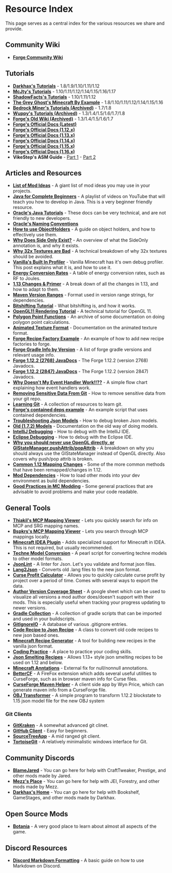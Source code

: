 # Resource Index

This page serves as a central index for the various resources we share and provide. 

## Community Wiki
- [**Forge Community Wiki**](https://forge.gemwire.uk/wiki/Main_Page)

## Tutorials
- [**Darkhax's Tutorials**](https://darkhax.net/tag/mc-mod-tutorial?MMDDevPins) - 1.8/1.9/1.10/1.11/1.12
- [**McJty's Tutorials**](https://wiki.mcjty.eu/modding/index.php?title=Main_Page) - 1.10/1.11/1.12/1.14/1.15/1.16/1.17
- [**ShadowFacts's Tutorials**](https://shadowfacts.net/tutorials/forge-modding-112/) - 1.10/1.11/1.12
- [**The Grey Ghost's Minecraft By Example**](https://github.com/TheGreyGhost/MinecraftByExample/) - 1.8/1.10/1.11/1.12/1.14/1.15/1.16
- [**Bedrock Miner's Tutorials (Archived)**](https://web.archive.org/web/20170629194638/https://bedrockminer.jimdo.com/modding-tutorials) - 1.7/1.8
- [**Wuppy's Tutorials (Archived)**](https://web.archive.org/web/20181007042911/http://www.wuppy29.com/minecraft/modding-tutorials/forge-modding/) - 1.3/1.4/1.5/1.6/1.7/1.8
- [**Forge's Old Wiki (Archived)**](https://web.archive.org/web/20160302194303/http://www.minecraftforge.net/wiki/Main_Page) - 1.3/1.4/1.5/1.6/1.7
- [**Forge's Official Docs (Latest)**](https://mcforge.readthedocs.io/en/latest/)
- [**Forge's Official Docs (1.12.x)**](https://mcforge.readthedocs.io/en/1.12.x/)
- [**Forge's Official Docs (1.13.x)**](https://mcforge.readthedocs.io/en/1.13.x/)
- [**Forge's Official Docs (1.14.x)**](https://mcforge.readthedocs.io/en/1.14.x/)
- [**Forge's Official Docs (1.15.x)**](https://mcforge.readthedocs.io/en/1.15.x/)
- [**Forge's Official Docs (1.16.x)**](https://mcforge.readthedocs.io/en/1.16.x/)
- **VikeStep's ASM Guide** - [Part 1](https://www.youtube.com/watch?v=FgaxnpD-DC4) - [Part 2](https://www.youtube.com/watch?v=75_rJYLj5AU)

## Articles and Resources
- [**List of Mod Ideas**](https://docs.google.com/document/d/10EDeU8_gGPBNcmZg_m9QTCuiRee-Ifw8dNWUTlGqWlg/edit) - A giant list of mod ideas you may use in your projects.
- [**Java for Complete Beginners**](https://www.youtube.com/playlist?list=PL9DF6E4B45C36D411) - A playlist of videos on YouTube that will teach you how to develop in Java. This is a very beginner friendly resource.
- [**Oracle's Java Tutorials**](https://docs.oracle.com/javase/tutorial/) - These docs can be very technical, and are not friendly to new developers. 
- [**Oracle's Naming Conventions**](https://www.oracle.com/technetwork/java/codeconventions-135099.html)
- [**How to use ObjectHolders**](https://gist.github.com/TehNut/dad98543d72d9338d780a24e087e9c7e/) - A guide on object holders, and how to effectively use them.
- [**Why Does Side Only Exist?**](https://gist.github.com/TehNut/4e7b60e0a43c39a709b8b59ae48cb493) - An overview of what the SideOnly annotation is, and why it exists.
- [**Why 32x Textures are Bad**](https://latmod.com/moddingtutorials/non-16x-textures/) - A technical breakdown of why 32x textures should be avoided.
- [**Vanilla's Built In Profiler**](https://www.reddit.com/r/feedthebeast/comments/5mxn51/vanilla_has_an_built_in_profiler_that_not_a_lot/?st=jvpsruh4&sh=bb7c1846) - Vanilla Minecraft has it's own debug profiler. This post explains what it is, and how to use it.
- [**Energy Conversion Rates**](https://gist.github.com/DeflatedPickle/403e1eb0bb0bed7f2509142e63630726/) - A table of energy conversion rates, such as RF to Joules.
- [**1.13 Changes & Primer**](https://gist.github.com/williewillus/353c872bcf1a6ace9921189f6100d09a) - A break down of all the changes in 1.13, and how to adapt to them.
- [**Maven Version Ranges**](https://maven.apache.org/enforcer/enforcer-rules/versionRanges.html) - Format used in version range strings, for dependencies.
- [**Bitshifting Tutorial**](https://latmod.com/tutorials/bitshifting/) - What bitshifting is, and how it works.
- [**OpenGL11 Rendering Tutorial**](http://www.glprogramming.com/red/index.html) - A technical tutorial for OpenGL 11.
- [**Polygon Point Functions**](https://web.archive.org/web/20161108113341/https://www.ecse.rpi.edu/Homepages/wrf/Research/Short_Notes/pnpoly.html) - An archive of some documentation on doing polygon point calculations.
- [**Animated Texture Format**](https://minecraft.gamepedia.com/Tutorials/Creating_a_resource_pack#Animation_Properties) - Documentation on the animated texture format.
- [**Forge Recipe Factory Example**](https://github.com/MinecraftForge/MinecraftForge/blob/1.12.x/src/test/resources/assets/crafting_system_test/recipes/_factories.json) - An example of how to add new recipe factories to forge.
- [**Forge Gradle Info by Version**](https://github.com/MinecraftModDevelopment/Modding-Resources/blob/master/version_info.md) - A list of forge gradle versions and relevant usage info.
- [**Forge 1.12.2 (2768) JavaDocs**](http://maven.thiakil.com/forge-1.12-javadoc/) - The Forge 1.12.2 (version 2768) Javadocs.
- [**Forge 1.12.2 (2847) JavaDocs**](https://democat3457.github.io/ForgeDocs/1.12/index.html) - The Forge 1.12.2 (version 2847) Javadocs.
- [**Why Doesn't My Event Handler Work!!??**](https://raw.githubusercontent.com/MinecraftModDevelopment/Modding-Resources/master/eventhandler.png) - A simple flow chart explaining how event handlers work.
- [**Removing Sensitive Data From Git**](https://help.github.com/en/articles/removing-sensitive-data-from-a-repository) - How to remove sensitive data from your git repo.
- [**Learning Git**](https://try.github.io/) - A collection of resources to learn git.
- [**Forge's contained deps example**](https://github.com/JamiesWhiteShirt/clothesline/blob/master/build.gradle) - An example script that uses contained dependencies.
- [**Troubleshooting Json Models**](https://greyminecraftcoder.blogspot.com/2015/03/troubleshooting-block-and-item-rendering.html) - How to debug broken Json models.
- [**Old (1.7.2) Models**](https://jabelarminecraft.blogspot.com/p/complex-entity-models-including.html) - Documentation on the old way of doing models.
- [**IntelliJ Debugging**](https://www.jetbrains.com/help/idea/debugging-code.html) - How to debug with the IntelliJ IDE.
- [**Eclipse Debugging**](https://www.eclipse.org/community/eclipse_newsletter/2017/june/article1.php) - How to debug with the Eclipse IDE.
- [**Why you should never use OpenGL directly, or GlStateManager.pushAttrib/popAttrib**](https://gist.github.com/JamiesWhiteShirt/ff2521936a83ebc10fd6893e206a6770) - A breakdown on why you should always use the GlStateManager instead of OpenGL directly. Also covers why push/pop attrib is broken.
- [**Common 1.12 Mapping Changes**](https://gist.github.com/strikerrocker/1e31558b35dc65c49fb56fddca9fcf5d) - Some of the more common methods that have been remapped/changes in 1.12.
- [**Mod Dependencies**](https://gist.github.com/strikerrocker/873f81e686f391662f39b83efee136ff) - How to load other mods into your dev environment as build dependencies.
- [**Good Practices in MC Modding**](https://wiki.modded-mc.com/books/general-info/page/good-practices-in-minecraft-modding) - Some general practices that are advisable to avoid problems and make your code readable.

## General Tools
- [**Thiakil's MCP Mapping Viewer**](http://mcp.thiakil.com/index.html) - Lets you quickly search for info on MCP and SRG mapping names.
- [**Bspkrs's MCP Mapping Viewer**](http://bspk.rs/MC/MCPMappingViewer/index.html) - Lets you search through MCP mappings locally.
- [**Minecraft IDEA Plugin**](https://plugins.jetbrains.com/plugin/8327/) - Adds specialized support for Minecraft in IDEA. This is not required, but usually recommended.
- [**Techne Model Conversion**](https://gist.github.com/ljfa-ag/cd137f5c741a0cfb0ead) - A pearl script for converting techne models to other model formats.
- [**JsonLint**](http://jsonlint.com/) - A linter for Json. Let's you validate and format json files.
- [**Lang2Json**](https://tterrag.com/lang2json/) - Converts old .lang files to the new json format.
- [**Curse Profit Calculator**](https://cobalt.darkhax.net/curse-profit-calc/) - Allows you to quickly calculate curse profit by project over a period of time. Comes with several ways to export the data.
- [**Author Version Coverage Sheet**](https://docs.google.com/spreadsheets/d/1gQY1EzYwOXpfehluqujwh_32regA798RHmdlgG6rdKU/edit#gid=0) - A google sheet which can be used to visualize all versions a mod author does/doesn't support with their mods. This is especially useful when tracking your progress updating to newer versions.
- [**Gradle Collection**](https://github.com/MinecraftModDevelopment/Gradle-Collection) - A collection of gradle scripts that can be imported and used in your buildscripts.
- [**GitIgnoreIO**](https://www.gitignore.io/) - A database of various .gitignore entries.
- [**Code Recipe to Json Recipe**](https://gist.github.com/williewillus/a1a899ce5b0f0ba099078d46ae3dae6e) - A class to convert old code recipes to new json based ones.
- [**Minecraft Recipe Generator**](https://crafting.thedestruc7i0n.ca/) - A tool for building new recipes in the vanilla json format. 
- [**Coding Practice**](https://www.hackerrank.com/) - A place to practice your coding skills.
- [**Json Smelting Recipes**](https://gist.github.com/Bluexin/c4960cf81b7720afbda0b1fbcfdd0450) - Allows 1.13+ style json smelting recipes to be used on 1.12 and below.
- [**Minecraft Anntations**](https://github.com/mezz/MinecraftAnnotations/) - External fix for null/nonnull annotations.
- [**BetterCF**](https://addons.mozilla.org/en-US/firefox/addon/bettercf) - A FireFox extension which adds several useful utilities to CurseForge, such as in browser maven info for Curse files.
- [**CurseForge Maven Helper**](https://github.com/Wyn-Price/CurseForge-Maven-Helper/releases/latest) - A client side app by Wyn Price, which can generate maven info from a CurseForge file.
- [**OBJ Transformer**](https://www.dropbox.com/s/j4ho6oj5khru0o3/OBJ%20Transformer.jar?dl=1) - A simple program to transform 1.12.2 blockstate to 1.15 json model file for the new OBJ system 

### Git Clients
- [**GitKraken**](https://www.gitkraken.com/) - A somewhat advanced git clinet. 
- [**GitHub Client**](https://desktop.github.com/) - Easy for beginners. 
- [**SourceTreeApp**](https://www.sourcetreeapp.com/) - A mid ranged git client.
- [**TortoiseGit**](https://tortoisegit.org/) - A relatively minimalistic windows interface for Git.

## Community Discords
- [**BlameJared**](https://discord.blamejared.com) - You can go here for help with CraftTweaker, Prestige, and other mods made by Jared.
- [**Mezz's Place**](https://discord.gg/EevEdSG) - You can go here for help with JEI, Forestry, and other mods made by Mezz.
- [**Darkhax's Home**](https://discord.darkhax.net) - You can go here for help with Bookshelf, GameStages, and other mods made by Darkhax.

## Open Source Mods
- [**Botania**](https://github.com/Vazkii/Botania) - A very good place to learn about almost all aspects of the game.

## Discord Resources
- [**Discord Markdown Formatting**](https://support.discordapp.com/hc/en-us/articles/210298617) - A basic guide on how to use Markdown on Discord. 
